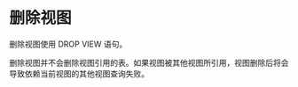 删除视图 
=========================



删除视图使用 DROP VIEW 语句。 

删除视图并不会删除视图引用的表。如果视图被其他视图所引用，视图删除后将会导致依赖当前视图的其他视图查询失败。
